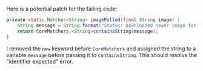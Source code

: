Here is a potential patch for the failing code:
```java
private static Matcher<String> imagePulled(final String image) {
    String message = String.format("Status: Downloaded newer image for %s", image);
    return CoreMatchers.<String>containsString(message);
}
```
I removed the `new` keyword before `CoreMatchers` and assigned the string to a variable `message` before passing it to `containsString`. This should resolve the "identifier expected" error.